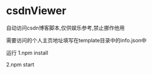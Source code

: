 # csdnViewer
自动访问csdn博客脚本,仅供娱乐参考,禁止挪作他用

需要访问的个人主页地址填写在template目录中的info.json中

运行
1.npm install

2.npm start

